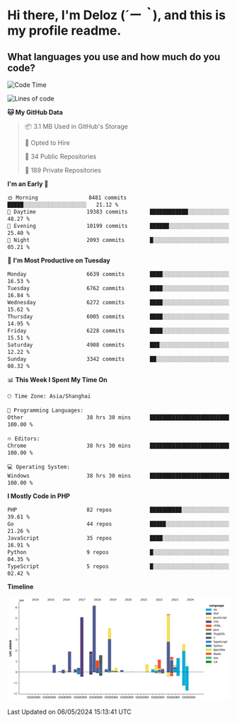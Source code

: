 # **Hi there, I'm Deloz (*´ー｀*), and this is my profile readme.**

## **What languages you use and how much do you code?**

<!--START_SECTION:waka-->
![Code Time](http://img.shields.io/badge/Code%20Time-3%2C921%20hrs%2018%20mins-blue)

![Lines of code](https://img.shields.io/badge/From%20Hello%20World%20I%27ve%20Written-39.2%20million%20lines%20of%20code-blue)

**🐱 My GitHub Data** 

> 📦 3.1 MB Used in GitHub's Storage 
 > 
> 💼 Opted to Hire
 > 
> 📜 34 Public Repositories 
 > 
> 🔑 189 Private Repositories 
 > 
**I'm an Early 🐤** 

```text
🌞 Morning                8481 commits        █████░░░░░░░░░░░░░░░░░░░░   21.12 % 
🌆 Daytime                19383 commits       ████████████░░░░░░░░░░░░░   48.27 % 
🌃 Evening                10199 commits       ██████░░░░░░░░░░░░░░░░░░░   25.40 % 
🌙 Night                  2093 commits        █░░░░░░░░░░░░░░░░░░░░░░░░   05.21 % 
```
📅 **I'm Most Productive on Tuesday** 

```text
Monday                   6639 commits        ████░░░░░░░░░░░░░░░░░░░░░   16.53 % 
Tuesday                  6762 commits        ████░░░░░░░░░░░░░░░░░░░░░   16.84 % 
Wednesday                6272 commits        ████░░░░░░░░░░░░░░░░░░░░░   15.62 % 
Thursday                 6005 commits        ████░░░░░░░░░░░░░░░░░░░░░   14.95 % 
Friday                   6228 commits        ████░░░░░░░░░░░░░░░░░░░░░   15.51 % 
Saturday                 4908 commits        ███░░░░░░░░░░░░░░░░░░░░░░   12.22 % 
Sunday                   3342 commits        ██░░░░░░░░░░░░░░░░░░░░░░░   08.32 % 
```


📊 **This Week I Spent My Time On** 

```text
🕑︎ Time Zone: Asia/Shanghai

💬 Programming Languages: 
Other                    38 hrs 30 mins      █████████████████████████   100.00 % 

🔥 Editors: 
Chrome                   38 hrs 30 mins      █████████████████████████   100.00 % 

💻 Operating System: 
Windows                  38 hrs 30 mins      █████████████████████████   100.00 % 
```

**I Mostly Code in PHP** 

```text
PHP                      82 repos            ██████████░░░░░░░░░░░░░░░   39.61 % 
Go                       44 repos            █████░░░░░░░░░░░░░░░░░░░░   21.26 % 
JavaScript               35 repos            ████░░░░░░░░░░░░░░░░░░░░░   16.91 % 
Python                   9 repos             █░░░░░░░░░░░░░░░░░░░░░░░░   04.35 % 
TypeScript               5 repos             █░░░░░░░░░░░░░░░░░░░░░░░░   02.42 % 
```



**Timeline**

![Lines of Code chart](https://raw.githubusercontent.com/deloz/deloz/main/assets/bar_graph.png)


 Last Updated on 06/05/2024 15:13:41 UTC
<!--END_SECTION:waka-->
